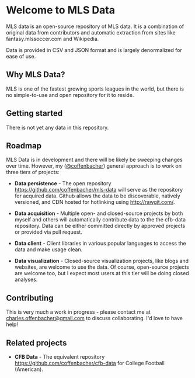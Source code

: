 # Welcome to MLS Data

MLS data is an open-source repository of MLS data. It is a combination of original data from contributors and automatic extraction from sites like fantasy.mlssoccer.com and Wikipedia.

Data is provided in CSV and JSON format and is largely denormalized for ease of use.

## Why MLS Data?
MLS is one of the fastest growing sports leagues in the world, but there is no simple-to-use and open repository for it to reside.

## Getting started

There is not yet any data in this repository.

## Roadmap

MLS Data is in development and there will be likely be sweeping changes over time. However, my (<a href="https://github.com/coffenbacher/">@coffenbacher</a>) general approach is to work on three tiers of projects:

* **Data persistence** - The open repository <a href="https://github.com/coffenbacher/mls-data">https://github.com/coffenbacher/mls-data</a>  will serve as the repository for acquired data. Github allows the data to be discoverable, natively versioned, and CDN hosted for hotlinking using <a href="http://rawgit.com/">http://rawgit.com/</a>.

* **Data acquisition** - Multiple open- and closed-source projects by both myself and others will automatically contribute data to the the cfb-data repository. Data can be either committed directly by approved projects or provided via pull request.

* **Data client** - Client libraries in various popular languages to access the data and make usage clean.

* **Data visualization** - Closed-source visualization projects, like blogs and websites, are welcome to use the data. Of course, open-source projects are welcome too, but I expect most users at this tier will be doing closed analyses.

## Contributing

This is very much a work in progress - please contact me at <a href="mailto:charles.offenbacher@gmail.com">charles.offenbacher@gmail.com</a> to discuss collaborating. I'd love to have help!

## Related projects

* **CFB Data** - The equivalent repository <a href="https://github.com/coffenbacher/cfb-data">https://github.com/coffenbacher/cfb-data</a> for College Football (American).